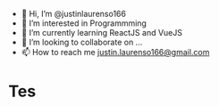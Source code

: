 - 👋 Hi, I’m @justinlaurenso166
- 👀 I’m interested in Programmming
- 🌱 I’m currently learning ReactJS and VueJS
- 💞️ I’m looking to collaborate on ...
- 📫 How to reach me justin.laurenso166@gmail.com
<h1>Tes</h1?
<!---
justinlaurenso166/justinlaurenso166 is a ✨ special ✨ repository because its `README.md` (this file) appears on your GitHub profile.
You can click the Preview link to take a look at your changes.
--->
